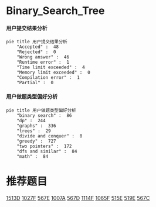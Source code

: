 # Binary_Search_Tree

<!-- tabs:start -->



#### **用户提交结果分析**

```mermaid
pie title 用户提交结果分析
    "Accepted" :  48
    "Rejected" :  0
    "Wrong answer" :  46
    "Runtime error" :  1
    "Time limit exceeded" :  4
    "Memory limit exceeded" :  0
    "Compilation error" :  1
    "Partial" :  0
```

#### **用户做题类型偏好分析**

```mermaid
pie title 用户做题类型偏好分析
    "binary search" :  86
    "dp" :  244
    "graphs" :  336
    "trees" :  29
    "divide and conquer" :  8
    "greedy" :  727
    "two pointers" :  172
    "dfs and similar" :  84
    "math" :  84
```



<!-- tabs:end -->
# 推荐题目
[1513D](https://codeforces.com/contest/1513/problem/D)
[1027F](https://codeforces.com/contest/1027/problem/F)
[567E](https://codeforces.com/contest/567/problem/E)
[1007A](https://codeforces.com/contest/1007/problem/A)
[567D](https://codeforces.com/contest/567/problem/D)
[1114F](https://codeforces.com/contest/1114/problem/F)
[1065F](https://codeforces.com/contest/1065/problem/F)
[515E](https://codeforces.com/contest/515/problem/E)
[519E](https://codeforces.com/contest/519/problem/E)
[567C](https://codeforces.com/contest/567/problem/C)
